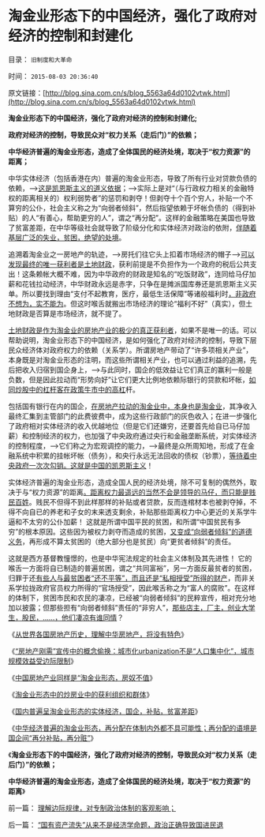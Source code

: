 # 淘金业形态下的中国经济，强化了政府对经济的控制和封建化

目录： `旧制度和大革命` 

时间： `2015-08-03 20:36:40` 

原文链接：[http://blog.sina.com.cn/s/blog_5563a64d0102vtwk.html](http://blog.sina.com.cn/s/blog_5563a64d0102vtwk.html)

**淘金业形态下的中国经济，强化了政府对经济的控制和封建化;**

**政府对经济的控制，导致民众对“权力关系（走后门）”的依赖；**

**中华经济普遍的淘金业形态，造成了全体国民的经济处境，取决于“权力资源”的距离；**

中华实体经济（包括香港在内）普遍的淘金业形态，导致了所有行业对贷款负债的依赖，——>[这是凯恩斯主义的道义依据](../../../2011/6/5/费雪“经济学”和基督教低利率道德情结.md)；——>实际上是对“（与行政权力相关的金融特权的距离相关的）权利弱势者”的惩罚和剥夺！但剥夺十个百个穷人，补贴一个不算穷的公仆，社会主义称之为“向弱者倾斜”，然后指望依赖于坏帐负债的（得到补贴）的人“有善心，帮助更穷的人”，谓之“再分配”。这样的金融策略在美国也导致了贫富差距，在中华等级社会就导致了阶级分化和实体经济对政治的依附，[伴随着基层广泛的失业，贫困，绝望的处境](../../../2008/10/17/官民二元之经济危机，小民百姓可能无路可逃.md)。

追溯着淘金业之一房地产的轨迹，——>房托们往它头上扣着市场经济的帽子——>[可以发现最终的唯一获利者是土地财政](../../../2015/7/29/淘金业形态中的炒房业中的获利组织和群体.md)，获利前提是不负担作为一个政府的税后公共支出！这条赖帐大概不难，因为中华政府的财政是知名的“吃饭财政”，连同给马仔加薪和花钱拉动经济，中华财政永远是赤字，只争在是摊派国库券还是凯恩斯主义买单。所以要找到理由“支付不起教育，医疗，最低生活保障”等诸般福利时[，非政府不想为，实不能为](../../../2007/12/23/冗员吃饭财政拖累：高税收无福利无助社会和谐.md)。但这时喉舌就搬出市场经济的理论“福利不好”（真实），但土地财政是否算是市场经济，就不提了。

[土地财政是作为淘金业的房地产业的极少的真正获利者](../../../2015/7/28/中国房地产业同样是“淘金业形态”.md)，如果不是唯一的话。可以帮助说明，淘金业形态下的中国经济，是如何强化了政府对经济的控制，导致下层民众经济体对政府权力的依赖（关系学）。所谓房地产带动了“许多项相关产业”，本身既是对淘金业形态的注明，而这些所谓相关产业，也可以通过利益的追溯，先后把收入归宿到国企身上，——>与此同时，国企的低效益让它们真正的赢利一般是负数，但是因此拉动而“形势向好”让它们更大比例地依赖际银行的贷款和坏帐，[如同炒股中的杠杆客在政策牛市中的高杠](../../../2015/7/22/炒房业是否也是淘金业形态？炒房业与股市对比；.md)杆。

包括国有银行在内的国企，[在房地产拉动的淘金业中，本身也是淘金业](../../../2015/7/23/“赌”！是社会主义公知对中国小民的妖魔化；.md)，其净收入最终汇集到主管部门的此费彼费中，成为这些行政部门的灰色收入；在进一步强化了政府相对实体经济的收入优越地位（但是它们还嫌穷，还要首先给自已马仔加薪）和控制经济的权力，也加强了中央政府通过央行和金融垄断系统，对实体经济的控制程度，——>它们称之为宏观调控的能力，——>最终是众所周知地，形成了在金融系统中积累的挂帐坏帐（债务），和央行永远无法回收的债权（钞票），[等待着中央政府一次次勾销。这就是中国的凯恩斯主义](../../../2009/11/29/大萧条后凯恩斯主义和“坏帐过剩的危机”.md)！

实体经济普遍的淘金业形态，造成全国人民的经济处境，除不可复制的偶然外，取决于与“权力资源”的距离[。距离权力最遥远的当然不会是领导的马仔，而只能是贱民百姓](../../../2009/7/30/十几亿体制外老百姓的利益由谁呼吁.md)。贱民不但得不到此样那样的补贴或者贷款，反而连棺材本也被剥夺掉，不得不向自已的养老和子女的末来透支剩余，补贴那些距离权力中心更近的关系学牛逼和不太穷的公仆加薪！
这就是所谓中国平民的贫困，和所谓“中国贫民有多穷”的根本原因。这些因为被权力剥夺而造成的贫困，[又变成“向弱者倾斜”的道德义务](../../../2009/9/3/穷穷相报何时了！弱者知多少！.md)，再形成不算太贫困的（绝大部分也是贫民）向“更贫者倾斜”的责任。

这就是西方基督教憧憬的，也是中华宪法规定的社会主义体制及其先进性！
它的喉舌一方面将自已制造的普遍贫困，谓之“共同富裕”，另一方面反最贫者的贫困，归罪于还[有些人与最贫困者“还不平等”，而且还是“私相授受”所得的财产](../../../2015/7/21/中国经济各行各业的基本形态，都是淘金业形态；.md)，而非关系学拉拢政府官员权力所得的“官场授受”，因此喉舌称之为“富人的腐败”。在这样的体制下，贫困市民和农民的凄凉，已经被“向弱者倾斜”的民粹宣传，相对充分地加以披露；但那些担有“向弱者倾斜”责任的“非穷人”，[那些店主，厂主，创业大学生，股民，……，他们凄凉有谁同情](../../../2011/9/19/炒股败家，实业更败家.md)？

《[从世界各国房地产历史，理解中华房地产，将没有特色](../../../2015/7/24/从世界各国房地产历史，理解中华房地产，将没有特色；.md)》

《[“房地产刚需”宣传中的概念偷换：城市化urbanization不是“人口集中化”，城市规模效益受边际限制](../../../2015/7/25/“房地产刚需”宣传中的概念偷换，丧尽天良的房托.md)》

《[中国房地产业同样是“淘金业形态，房奴不值](../../../2015/7/28/中国房地产业同样是“淘金业形态”.md)》

《[淘金业形态中的炒房业中的获利组织和群体](../../../2015/7/29/淘金业形态中的炒房业中的获利组织和群体.md)》

《[国内普遍呈淘金业形态的实体经济，国企，补贴，贫富差距](../../../2015/8/1/国内普遍呈淘金业形态的实体经济，国企，补贴，贫富差距；.md)》

《[中华经济普遍的淘金业形态，再分配在体制内外都不具可能性；再分配的语境是国企间“再分补贴，再分赃”](../../../2015/8/2/所谓再分配，无非是“对老百姓的再剥夺”而已.md)》

《**淘金业形态下的中国经济，强化了政府对经济的控制，导致民众对“权力关系（走后门）”的依赖；**

**中华经济普遍的淘金业形态，造成了全体国民的经济处境，取决于“权力资源”的距离**》

前一篇： [理解边际规律，对专制政治体制的客观影响；](../../../2015/8/4/理解边际规律，对专制政治体制的客观影响；.md)

后一篇： [“国有资产流失”从来不是经济学命题，政治正确导致国进民退](../../../2015/8/2/“国有资产流失”从来不是经济学命题，政治正确导致国进民退.md)

